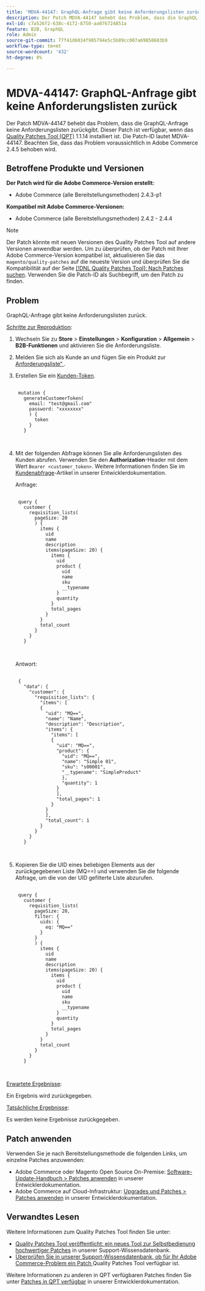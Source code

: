 ```yaml
---
title: 'MDVA-44147: GraphQL-Anfrage gibt keine Anforderungslisten zurück'
description: Der Patch MDVA-44147 behebt das Problem, dass die GraphQL-Anfrage keine Anforderungslisten zurückgibt. Dieser Patch ist verfügbar, wenn das [Quality Patches Tool (QPT)](/help/announcements/adobe-commerce-announcements/magento-quality-patches-released-new-tool-to-self-serve-quality-patches.md) 1.1.14 installiert ist. Die Patch-ID lautet MDVA-44147. Beachten Sie, dass das Problem voraussichtlich in Adobe Commerce 2.4.5 behoben wird.
exl-id: c7a526f2-638c-4172-8750-aa076724851a
feature: B2B, GraphQL
role: Admin
source-git-commit: 77f41d6034f985794e5c5b89cc007a69858683b9
workflow-type: tm+mt
source-wordcount: '432'
ht-degree: 0%

---
```


# MDVA-44147: GraphQL-Anfrage gibt keine Anforderungslisten zurück

Der Patch MDVA-44147 behebt das Problem, dass die GraphQL-Anfrage keine Anforderungslisten zurückgibt. Dieser Patch ist verfügbar, wenn das [Quality Patches Tool (QPT)](/help/announcements/adobe-commerce-announcements/magento-quality-patches-released-new-tool-to-self-serve-quality-patches.md) 1.1.14 installiert ist. Die Patch-ID lautet MDVA-44147. Beachten Sie, dass das Problem voraussichtlich in Adobe Commerce 2.4.5 behoben wird.

## Betroffene Produkte und Versionen

**Der Patch wird für die Adobe Commerce-Version erstellt:**

* Adobe Commerce (alle Bereitstellungsmethoden) 2.4.3-p1

**Kompatibel mit Adobe Commerce-Versionen:**

* Adobe Commerce (alle Bereitstellungsmethoden) 2.4.2 - 2.4.4

>[!NOTE]
>
>Der Patch könnte mit neuen Versionen des Quality Patches Tool auf andere Versionen anwendbar werden. Um zu überprüfen, ob der Patch mit Ihrer Adobe Commerce-Version kompatibel ist, aktualisieren Sie das `magento/quality-patches` auf die neueste Version und überprüfen Sie die Kompatibilität auf der Seite [[!DNL Quality Patches Tool]: Nach Patches suchen](https://experienceleague.adobe.com/tools/commerce-quality-patches/index.html). Verwenden Sie die Patch-ID als Suchbegriff, um den Patch zu finden.

## Problem

GraphQL-Anfrage gibt keine Anforderungslisten zurück.

<u>Schritte zur Reproduktion</u>:

1. Wechseln Sie zu **Store** > **Einstellungen** > **Konfiguration** > **Allgemein** > **B2B-Funktionen** und aktivieren Sie die Anforderungsliste.
1. Melden Sie sich als Kunde an und fügen Sie ein Produkt zur [Anforderungsliste“ ](https://experienceleague.adobe.com/en/docs/commerce-admin/b2b/requisition-lists/requisition-lists).
1. Erstellen Sie ein [Kunden-Token](https://developer.adobe.com/commerce/webapi/graphql/mutations/generate-customer-token.html).

   <pre>
    <code class="language-graphql">
    mutation {
      generateCustomerToken(
        email: "test@gmail.com"
        password: "xxxxxxxx"
        ) {
          token
        }
      }
      </code>
      </pre>

1. Mit der folgenden Abfrage können Sie alle Anforderungslisten des Kunden abrufen. Verwenden Sie den **Authorization**-Header mit dem Wert `Bearer <customer_token>`. Weitere Informationen finden Sie im [Kundenabfrage](https://developer.adobe.com/commerce/webapi/graphql/schema/customer/queries/customer/)-Artikel in unserer Entwicklerdokumentation.

   Anfrage:

   <pre>
    <code class="language-graphql">
    query {
      customer {
        requisition_lists(
          pageSize: 20
          ) {
            items {
              uid
              name
              description
              items(pageSize: 20) {
                items {
                  uid
                  product {
                    uid
                    name
                    sku
                    __typename
                  }
                  quantity
                }
                total_pages
              }
            }
            total_count
          }
        }
      }
      </code>
      </pre>

   Antwort:

   <pre>
    <code class="language-graphql">
    {
      "data": {
        "customer": {
          "requisition_lists": {
            "items": [
            {
              "uid": "MQ==",
              "name": "Name",
              "description": "Description",
              "items": {
                "items": [
                {
                  "uid": "MQ==",
                  "product": {
                    "uid": "MQ==",
                    "name": "Simple 01",
                    "sku": "s00001",
                    "__typename": "SimpleProduct"
                    },
                    "quantity": 1
                  }
                  ],
                  "total_pages": 1
                }
              }
              ],
              "total_count": 1
            }
          }
        }
      }
      </code>
      </pre>

1. Kopieren Sie die UID eines beliebigen Elements aus der zurückgegebenen Liste (MQ==) und verwenden Sie die folgende Abfrage, um die von der UID gefilterte Liste abzurufen.

   <pre>
    <code class="language-graphql">
    query {
      customer {
        requisition_lists(
          pageSize: 20,
          filter: {
            uids: {
              eq: "MQ=="
            }
          }
          ) {
            items {
              uid
              name
              description
              items(pageSize: 20) {
                items {
                  uid
                  product {
                    uid
                    name
                    sku
                    __typename
                  }
                  quantity
                }
                total_pages
              }
            }
            total_count
          }
        }
      }
      </code>
      </pre>

<u>Erwartete Ergebnisse</u>:

Ein Ergebnis wird zurückgegeben.

<u>Tatsächliche Ergebnisse</u>:

Es werden keine Ergebnisse zurückgegeben.

## Patch anwenden

Verwenden Sie je nach Bereitstellungsmethode die folgenden Links, um einzelne Patches anzuwenden:

* Adobe Commerce oder Magento Open Source On-Premise: [Software-Update-Handbuch > Patches anwenden](https://experienceleague.adobe.com/en/docs/commerce-operations/tools/quality-patches-tool/usage) in unserer Entwicklerdokumentation.
* Adobe Commerce auf Cloud-Infrastruktur: [Upgrades und Patches > Patches anwenden](https://experienceleague.adobe.com/en/docs/commerce-cloud-service/user-guide/develop/upgrade/apply-patches) in unserer Entwicklerdokumentation.

## Verwandtes Lesen

Weitere Informationen zum Quality Patches Tool finden Sie unter:

* [Quality Patches Tool veröffentlicht: ein neues Tool zur Selbstbedienung hochwertiger Patches](/help/announcements/adobe-commerce-announcements/magento-quality-patches-released-new-tool-to-self-serve-quality-patches.md) in unserer Support-Wissensdatenbank.
* [Überprüfen Sie in unserer Support-Wissensdatenbank, ob für Ihr Adobe Commerce-Problem ein Patch ](/help/support-tools/patches-available-in-qpt-tool/check-patch-for-magento-issue-with-magento-quality-patches.md) Quality Patches Tool verfügbar ist.

Weitere Informationen zu anderen in QPT verfügbaren Patches finden Sie unter [Patches in QPT verfügbar](https://experienceleague.adobe.com/tools/commerce-quality-patches/index.html) in unserer Entwicklerdokumentation.
